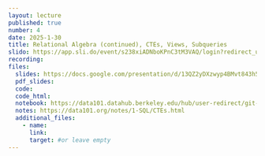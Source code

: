 ```yaml
---
layout: lecture
published: true
number: 4
date: 2025-1-30
title: Relational Algebra (continued), CTEs, Views, Subqueries
slido: https://app.sli.do/event/s238xiADNboKPnC3tM3VAQ/login?redirect_url=https%3A%2F%2Fapp.sli.do%2Fevent%2Fs238xiADNboKPnC3tM3VAQ
recording: 
files:
  slides: https://docs.google.com/presentation/d/13QZ2yDXzwyp4BMvt843h5CEyNiqEzTPDL7zs0eGGitM/edit?usp=sharing
  pdf_slides:
  code:
  code_html:
  notebook: https://data101.datahub.berkeley.edu/hub/user-redirect/git-pull?repo=https%3A%2F%2Fgithub.com%2Fcal-data-eng%2Fsp25-materials&branch=main&urlpath=lab%2Ftree%2Fsp25-materials%2Flec%2Flec04%2Flec04.ipynb
  notes: https://data101.org/notes/1-SQL/CTEs.html
  additional_files:
    - name:
      link:
      target: #or leave empty
---
```


